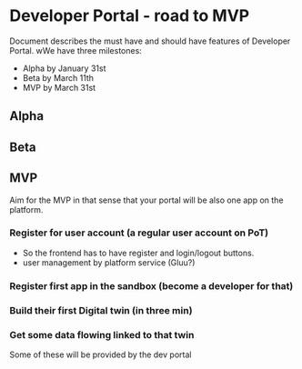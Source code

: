 # Developer Portal - road to MVP

Document describes the must have and should have features of Developer Portal. wWe have three milestones:  

* Alpha by January 31st
* Beta by March 11th
* MVP by March 31st

## Alpha


## Beta


## MVP 

Aim for the MVP in that sense that your portal will be also one app on the platform. 

### Register for user account (a regular user account on PoT)

- So the frontend has to have register and login/logout buttons. 
- user management by platform service (Gluu?)

### Register first app in the sandbox (become a developer for that)

### Build their first Digital twin (in three min)

### Get some data flowing linked to that twin

Some of these will be provided by the dev portal
